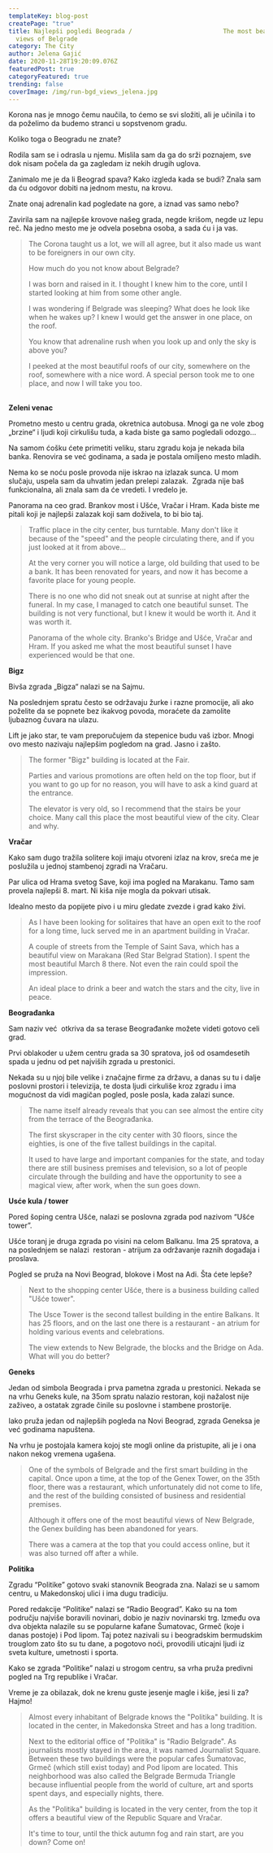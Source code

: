```yaml
---
templateKey: blog-post
createPage: "true"
title: Najlepši pogledi Beograda /                         The most beautiful
  views of Belgrade
category: The City
author: Jelena Gajić
date: 2020-11-28T19:20:09.076Z
featuredPost: true
categoryFeatured: true
trending: false
coverImage: /img/run-bgd_views_jelena.jpg
---
```

Korona nas je mnogo čemu naučila, to ćemo se svi složiti, ali je učinila i to da poželimo da budemo stranci u sopstvenom gradu.

Koliko toga o Beogradu ne znate? 

Rodila sam se i odrasla u njemu. Mislila sam da ga do srži poznajem, sve dok nisam počela da ga zagledam iz nekih drugih uglova.

Zanimalo me je da li Beograd spava? Kako izgleda kada se budi? Znala sam da ću odgovor dobiti na jednom mestu, na krovu.

Znate onaj adrenalin kad pogledate na gore, a iznad vas samo nebo?

Zavirila sam na najlepše krovove našeg grada, negde krišom, negde uz lepu reč. Na jedno mesto me je odvela posebna osoba, a sada ću i ja vas.

> The Corona taught us a lot, we will all agree, but it also made us want to be foreigners in our own city.
>
> How much do you not know about Belgrade?
>
> I was born and raised in it. I thought I knew him to the core, until I started looking at him from some other angle.
>
> I was wondering if Belgrade was sleeping? What does he look like when he wakes up? I knew I would get the answer in one place, on the roof.
>
> You know that adrenaline rush when you look up and only the sky is above you?
>
> I peeked at the most beautiful roofs of our city, somewhere on the roof, somewhere with a nice word. A special person took me to one place, and now I will take you too.

\
**Zeleni venac**

Prometno mesto u centru grada, okretnica autobusa. Mnogi ga ne vole zbog „brzine“ i ljudi koji cirkulišu tuda, a kada biste ga samo pogledali odozgo…

Na samom ćošku ćete primetiti veliku, staru zgradu koja je nekada bila banka. Renovira se već godinama, a sada je postala omiljeno mesto mladih.

Nema ko se noću posle provoda nije iskrao na izlazak sunca. U mom slučaju, uspela sam da uhvatim jedan prelepi zalazak.  Zgrada nije baš funkcionalna, ali znala sam da će vredeti. I vredelo je.

Panorama na ceo grad. Brankov most i Ušće, Vračar i Hram. Kada biste me pitali koji je najlepši zalazak koji sam doživela, to bi bio taj.

> Traffic place in the city center, bus turntable. Many don't like it because of the "speed" and the people circulating there, and if you just looked at it from above…
>
> At the very corner you will notice a large, old building that used to be a bank. It has been renovated for years, and now it has become a favorite place for young people.
>
> There is no one who did not sneak out at sunrise at night after the funeral. In my case, I managed to catch one beautiful sunset. The building is not very functional, but I knew it would be worth it. And it was worth it.
>
> Panorama of the whole city. Branko's Bridge and Ušće, Vračar and Hram. If you asked me what the most beautiful sunset I have experienced would be that one.

**Bigz**

Bivša zgrada „Bigza“ nalazi se na Sajmu.

Na poslednjem spratu često se održavaju žurke i razne promocije, ali ako poželite da se popnete bez ikakvog povoda, moraćete da zamolite ljubaznog čuvara na ulazu.

Lift je jako star, te vam preporučujem da stepenice budu vaš izbor. Mnogi ovo mesto nazivaju najlepšim pogledom na grad. Jasno i zašto.

> The former "Bigz" building is located at the Fair.
>
> Parties and various promotions are often held on the top floor, but if you want to go up for no reason, you will have to ask a kind guard at the entrance.
>
> The elevator is very old, so I recommend that the stairs be your choice. Many call this place the most beautiful view of the city. Clear and why.

**Vračar**

Kako sam dugo tražila solitere koji imaju otvoreni izlaz na krov, sreća me je poslužila u jednoj stambenoj zgradi na Vračaru.

Par ulica od Hrama svetog Save, koji ima pogled na Marakanu. Tamo sam provela najlepši 8. mart. Ni kiša nije mogla da pokvari utisak. 

Idealno mesto da popijete pivo i u miru gledate zvezde i grad kako živi.

> As I have been looking for solitaires that have an open exit to the roof for a long time, luck served me in an apartment building in Vračar.
>
> A couple of streets from the Temple of Saint Sava, which has a beautiful view on Marakana (Red Star Belgrad Station). I spent the most beautiful March 8 there. Not even the rain could spoil the impression.
>
> An ideal place to drink a beer and watch the stars and the city, live in peace.

**Beograđanka**

Sam naziv već  otkriva da sa terase Beograđanke možete videti gotovo celi grad.

Prvi oblakoder u užem centru grada sa 30 spratova, još od osamdesetih spada u jednu od pet najviših zgrada u prestonici.

Nekada su u njoj bile velike i značajne firme za državu, a danas su tu i dalje poslovni prostori i televizija, te dosta ljudi cirkuliše kroz zgradu i ima mogućnost da vidi magičan pogled, posle posla, kada zalazi sunce.

> The name itself already reveals that you can see almost the entire city from the terrace of the Beograđanka.
>
> The first skyscraper in the city center with 30 floors, since the eighties, is one of the five tallest buildings in the capital.
>
> It used to have large and important companies for the state, and today there are still business premises and television, so a lot of people circulate through the building and have the opportunity to see a magical view, after work, when the sun goes down.

**Usće kula / tower**

Pored šoping centra Ušće, nalazi se poslovna zgrada pod nazivom “Ušće tower”.

Ušće toranj je druga zgrada po visini na celom Balkanu. Ima 25 spratova, a na poslednjem se nalazi  restoran - atrijum za održavanje raznih događaja i proslava.

Pogled se pruža na Novi Beograd, blokove i Most na Adi. Šta ćete lepše?

> Next to the shopping center Ušće, there is a business building called "Ušće tower".
>
> The Usce Tower is the second tallest building in the entire Balkans. It has 25 floors, and on the last one there is a restaurant - an atrium for holding various events and celebrations.
>
> The view extends to New Belgrade, the blocks and the Bridge on Ada. What will you do better?

**Geneks**

Jedan od simbola Beograda i prva pametna zgrada u prestonici. Nekada se na vrhu Geneks kule, na 35om spratu nalazio restoran, koji nažalost nije zaživeo, a ostatak zgrade činile su poslovne i stambene prostorije.

Iako pruža jedan od najlepših pogleda na Novi Beograd, zgrada Geneksa je već godinama napuštena.

Na vrhu je postojala kamera kojoj ste mogli online da pristupite, ali je i ona nakon nekog vremena ugašena.

> One of the symbols of Belgrade and the first smart building in the capital. Once upon a time, at the top of the Genex Tower, on the 35th floor, there was a restaurant, which unfortunately did not come to life, and the rest of the building consisted of business and residential premises.
>
> Although it offers one of the most beautiful views of New Belgrade, the Genex building has been abandoned for years.
>
> There was a camera at the top that you could access online, but it was also turned off after a while.

**Politika**

Zgradu “Politike” gotovo svaki stanovnik Beograda zna. Nalazi se u samom centru, u Makedonskoj ulici i ima dugu tradiciju.

Pored redakcije “Politike” nalazi se “Radio Beograd”. Kako su na tom području najviše boravili novinari, dobio je naziv novinarski trg. Između ova dva objekta nalazile su se popularne kafane Šumatovac, Grmeč (koje i danas postoje) i Pod lipom. Taj potez nazivali su i beogradskim bermudskim trouglom zato što su tu dane, a pogotovo noći, provodili uticajni ljudi iz sveta kulture, umetnosti i sporta.

Kako se zgrada “Politike” nalazi u strogom centru, sa vrha pruža predivni pogled na Trg republike i Vračar.

Vreme je za obilazak, dok ne krenu guste jesenje magle i kiše, jesi li za? Hajmo!

> Almost every inhabitant of Belgrade knows the "Politika" building. It is located in the center, in Makedonska Street and has a long tradition.
>
> Next to the editorial office of "Politika" is "Radio Belgrade". As journalists mostly stayed in the area, it was named Journalist Square. Between these two buildings were the popular cafes Šumatovac, Grmeč (which still exist today) and Pod lipom are located. This neighborhood was also called the Belgrade Bermuda Triangle because influential people from the world of culture, art and sports spent days, and especially nights, there.
>
> As the "Politika" building is located in the very center, from the top it offers a beautiful view of the Republic Square and Vračar.
>
> It's time to tour, until the thick autumn fog and rain start, are you down? Come on!